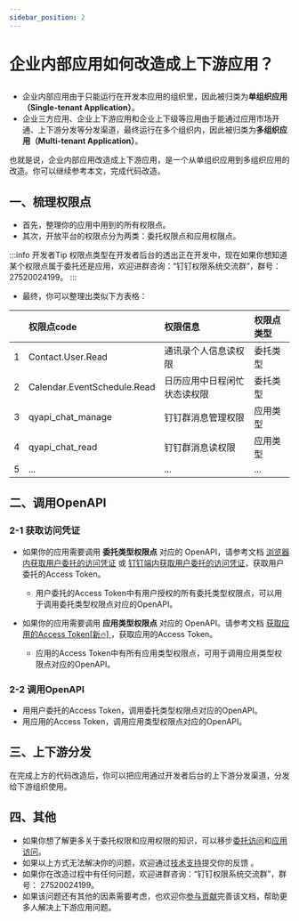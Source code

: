 ```yaml
---
sidebar_position: 2
---
```


# 企业内部应用如何改造成上下游应用？

##
* 企业内部应用由于只能运行在开发本应用的组织里，因此被归类为**单组织应用（Single-tenant Application）**。
* 企业三方应用、企业上下游应用和企业上下级等应用由于能通过应用市场开通、上下游分发等分发渠道，最终运行在多个组织内，因此被归类为**多组织应用（Multi-tenant Application）**。

也就是说，企业内部应用改造成上下游应用，是一个从单组织应用到多组织应用的改造。你可以继续参考本文，完成代码改造。


## 一、梳理权限点
* 首先，整理你的应用中用到的所有权限点。
* 其次，开放平台的权限点分为两类：委托权限点和应用权限点。

:::info 开发者Tip
  权限点类型在开发者后台的透出正在开发中，现在如果你想知道某个权限点属于委托还是应用，欢迎进群咨询：“钉钉权限系统交流群”，群号： 27520024199。
:::

* 最终，你可以整理出类似下方表格：

|     | 权限点code                     | 权限信息           | 权限点类型 |
|:----|:----------------------------|:---------------|:------|
| 1   | Contact.User.Read           | 通讯录个人信息读权限     | 委托类型  |
| 2   | Calendar.EventSchedule.Read | 日历应用中日程闲忙状态读权限 | 委托类型  |
| 3   | qyapi_chat_manage           | 钉钉群消息管理权限      | 应用类型  |
| 4   | qyapi_chat_read             | 钉钉群消息读权限       | 应用类型  |
| 5   | ...                         | ...            | ...   | 


## 二、调用OpenAPI

### 2-1 获取访问凭证
* 如果你的应用需要调用 **委托类型权限点** 对应的 OpenAPI，请参考文档 [浏览器内获取用户委托的访问凭证](/docs/develop/permission/token/browser/get_user_app_token_browser)
 或 [钉钉端内获取用户委托的访问凭证](/docs/develop/permission/token/jsapi/get_user_app_token_jsapi)，获取用户委托的Access Token。
  * 用户委托的Access Token中有用户授权的所有委托类型权限点，可以用于调用委托类型权限点对应的OpenAPI。

* 如果你的应用需要调用 **应用类型权限点** 对应的 OpenAPI。请参考文档 [获取应用的Access Token[新🔥] ](/docs/develop/permission/single_to_multi/new_get_app_token)，获取应用的Access Token。
  * 应用的Access Token中有所有应用类型权限点，可用于调用应用类型权限点对应的OpenAPI。 

### 2-2 调用OpenAPI
* 用用户委托的Access Token，调用委托类型权限点对应的OpenAPI。
* 用应用的Access Token，调用应用类型权限点对应的OpenAPI。


## 三、上下游分发
在完成上方的代码改造后，你可以把应用通过开发者后台的上下游分发渠道，分发给下游组织使用。

## 四、其他
* 如果你想了解更多关于委托权限和应用权限的知识，可以移步[委托访问](/docs/learn/permission/intro/delegated_permission)和[应用访问](/docs/learn/permission/intro/application_permission)。
* 如果以上方式无法解决你的问题，欢迎通过[技术支持](/docs/explore/support)提交你的反馈 。
* 如果你在改造过程中有任何问题，欢迎进群咨询：“钉钉权限系统交流群”，群号： 27520024199。
* 如果该问题还有其他的因素需要考虑，也欢迎你[参与贡献](/docs/contrib/overview)完善该文档，帮助更多人解决上下游应用问题。
